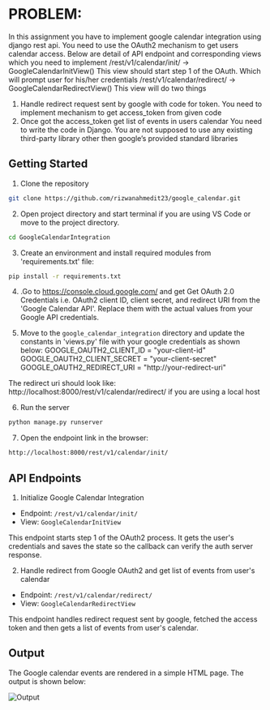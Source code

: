 # PROBLEM:
In this assignment you have to implement google calendar
integration using django rest api. You need to use the OAuth2 mechanism to
get users calendar access. Below are detail of API endpoint and
corresponding views which you need to implement
/rest/v1/calendar/init/ -> GoogleCalendarInitView()
This view should start step 1 of the OAuth. Which will prompt user for
his/her credentials
/rest/v1/calendar/redirect/ -> GoogleCalendarRedirectView()
This view will do two things
1. Handle redirect request sent by google with code for token. You
need to implement mechanism to get access_token from given
code
2. Once got the access_token get list of events in users calendar
You need to write the code in Django. You are not supposed to use any
existing third-party library other then google’s provided standard libraries

## Getting Started
1. Clone the repository
```bash
git clone https://github.com/rizwanahmedit23/google_calendar.git
```
2. Open project directory and start terminal if you are using VS Code or move to the project directory.
```bash
cd GoogleCalendarIntegration
```
3. Create an environment and install required modules from 'requirements.txt' file:
```bash
pip install -r requirements.txt
```
4. .Go to https://console.cloud.google.com/ and get Get OAuth 2.0 Credentials i.e. OAuth2 client ID, client secret, and redirect URI from the 'Google Calendar API'. 
Replace them with the actual values from your Google API credentials.

5. Move to the `google_calendar_integration` directory and update the constants in 'views.py' file with your google credentials as shown below:
GOOGLE_OAUTH2_CLIENT_ID = "your-client-id"
GOOGLE_OAUTH2_CLIENT_SECRET = "your-client-secret"
GOOGLE_OAUTH2_REDIRECT_URI = "http://your-redirect-uri"

The redirect uri should look like: http://localhost:8000/rest/v1/calendar/redirect/ if you are using a local host

6. Run the server
```bash
python manage.py runserver
```
7. Open the endpoint link in the browser:
```bash
http://localhost:8000/rest/v1/calendar/init/
```
## API Endpoints
1. Initialize Google Calendar Integration
- Endpoint: `/rest/v1/calendar/init/`
- View: `GoogleCalendarInitView`

This endpoint starts step 1 of the OAuth2 process. It gets the user's credentials and saves the state so the callback can verify the auth server response.



2. Handle redirect from Google OAuth2 and get list of events from user's calendar
- Endpoint: `/rest/v1/calendar/redirect/`
- View: `GoogleCalendarRedirectView`

This endpoint handles redirect request sent by google, fetched the access token and then gets a list of events from user's calendar. <br>

## Output
The Google calendar events are rendered in a simple HTML page. The output is shown below: 
<br>

![Output](events.png)

